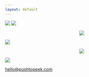 ```yaml
---
layout: default
---
```


<img src="https://avatars1.githubusercontent.com/u/12124806?v=3&s=200"/>

<img src="http://yuml.me/diagram/scruffy/class/[note: Alice wants to peek{bg:cornsilk}]" />

<p align="center">
<img src="http://yuml.me/diagram/scruffy/class/[Alice]-%3E[PushToPeek%7Bbg:green%7D],[PushToPeek]-%3E[Bobby]"/>
</p>

<img src="http://yuml.me/diagram/scruffy/class/[note: Bobby takes a picture{bg:cornsilk}]" />

<p align="center">
<img src="http://yuml.me/diagram/scruffy/class/[Alice]%3C-[PushToPeek%7Bbg:green%7D],[PushToPeek]%3C-[Bobby]"/>
</p>

<img src="http://yuml.me/diagram/scruffy/class/[note: Alice views the picture{bg:cornsilk}]" />

hello@pushtopeek.com
